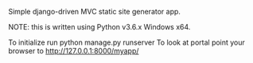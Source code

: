 Simple django-driven MVC static site generator app.

NOTE: this is written using Python v3.6.x Windows x64.

To initialize run  python manage.py runserver
To look at portal point your browser to http://127.0.0.1:8000/myapp/
